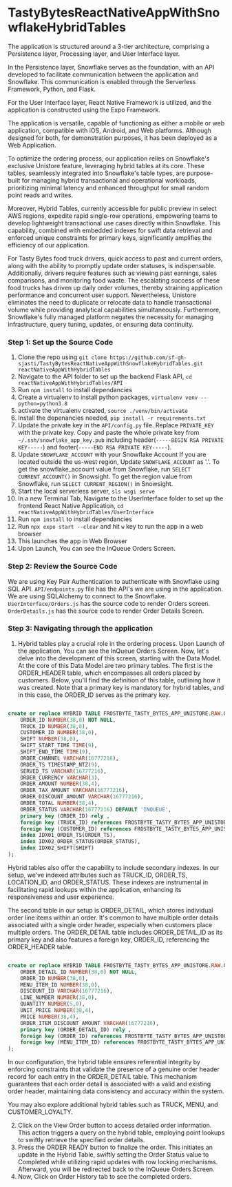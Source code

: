 # TastyBytesReactNativeAppWithSnowflakeHybridTables
The application is structured around a 3-tier architecture, comprising a Persistence layer, Processing layer, and User Interface layer.

In the Persistence layer, Snowflake serves as the foundation, with an API developed to facilitate communication between the application and Snowflake. This communication is enabled through the Serverless Framework, Python, and Flask.

For the User Interface layer, React Native Framework is utilized, and the application is constructed using the Expo Framework.

The application is versatile, capable of functioning as either a mobile or web application, compatible with iOS, Android, and Web platforms. Although designed for both, for demonstration purposes, it has been deployed as a Web Application.

To optimize the ordering process, our application relies on Snowflake's exclusive Unistore feature, leveraging hybrid tables at its core. These tables, seamlessly integrated into Snowflake's table types, are purpose-built for managing hybrid transactional and operational workloads, prioritizing minimal latency and enhanced throughput for small random point reads and writes.

Moreover, Hybrid Tables, currently accessible for public preview in select AWS regions, expedite rapid single-row operations, empowering teams to develop lightweight transactional use cases directly within Snowflake. This capability, combined with embedded indexes for swift data retrieval and enforced unique constraints for primary keys, significantly amplifies the efficiency of our application.

For Tasty Bytes food truck drivers, quick access to past and current orders, along with the ability to promptly update order statuses, is indispensable. Additionally, drivers require features such as viewing past earnings, sales comparisons, and monitoring food waste. The escalating success of these food trucks has driven up daily order volumes, thereby straining application performance and concurrent user support. Nevertheless, Unistore eliminates the need to duplicate or relocate data to handle transactional volume while providing analytical capabilities simultaneously. Furthermore, Snowflake's fully managed platform negates the necessity for managing infrastructure, query tuning, updates, or ensuring data continuity.

### Step 1: Set up the Source Code
1. Clone the repo using ``` git clone https://github.com/sf-gh-sjasti/TastyBytesReactNativeAppWithSnowflakeHybridTables.git reactNativeAppWithHybridTables ```
2. Navigate to the API folder to set up the backend Flask API, ``` cd reactNativeAppWithHybridTables/API ```
3. Run ``` npm install ``` to install dependancies
4. Create a virtualenv to install python packages, ``` virtualenv venv --python=python3.8 ```
5. activate the virtualenv created, ``` source ./venv/bin/activate ```
6. Install the depenancies needed, ``` pip install -r requirements.txt ```
7. Update the private key in the ``` API/config.py ``` file. Replace ``` PRIVATE_KEY ``` with the private key. Copy and paste the whole private key from ``` ~/.ssh/snowflake_app_key.pub ``` including header(``` -----BEGIN RSA PRIVATE KEY----- ```) and footer(``` -----END RSA PRIVATE KEY----- ```).
8. Update ``` SNOWFLAKE_ACCOUNT ``` with your Snowflake Account
   If you are located outside the us-west region, Update ``` SNOWFLAKE_ACCOUNT ``` as '<SNOWFLAKE ACCOUNT>.<REGION>'.
   To get the snowflake_account value from Snowflake, run ``` SELECT CURRENT_ACCOUNT() ``` in Snowsight. 
   To get the region value from Snowflake, run ``` SELECT CURRENT_REGION() ``` in Snowsight. 
9. Start the local serverless server, ``` sls wsgi serve ```
10. In a new Terminal Tab, Navigate to the UserInterface folder to set up the frontend React Native Application, ``` cd reactNativeAppWithHybridTables/UserInterface ```
11. Run ``` npm install ``` to install dependancies
12. Run ``` npx expo start --clear ``` and hit ``` w ``` key to run the app in a web browser
13. This launches the app in Web Browser
14. Upon Launch, You can see the InQueue Orders Screen.

### Step 2: Review the Source Code
We are using Key Pair Authentication to authenticate with Snowflake using SQL API. ```API/endpoints.py``` file has the API's we are using in the application. We are using SQLAlchemy to connect to the Snowflake. 
``` UserInterface/Orders.js ``` has the source code to render Orders screen. ``` OrderDetails.js ``` has the source code to render Order Details Screen.

### Step 3: Navigating through the application
1. Hybrid tables play a crucial role in the ordering process. Upon Launch of the application, You can see the InQueue Orders Screen. Now, let's delve into the development of this screen, starting with the Data Model. At the core of this Data Model are two primary tables. The first is the ORDER_HEADER table, which encompasses all orders placed by customers. Below, you'll find the definition of this table, outlining how it was created. Note that a primary key is mandatory for hybrid tables, and in this case, the ORDER_ID serves as the primary key. 

```sql

create or replace HYBRID TABLE FROSTBYTE_TASTY_BYTES_APP_UNISTORE.RAW.ORDER_HEADER (
	ORDER_ID NUMBER(38,0) NOT NULL,
	TRUCK_ID NUMBER(38,0),
	CUSTOMER_ID NUMBER(38,0),
	SHIFT NUMBER(38,0),
	SHIFT_START_TIME TIME(9),
	SHIFT_END_TIME TIME(9),
	ORDER_CHANNEL VARCHAR(16777216),
	ORDER_TS TIMESTAMP_NTZ(9),
	SERVED_TS VARCHAR(16777216),
	ORDER_CURRENCY VARCHAR(3),
	ORDER_AMOUNT NUMBER(38,4),
	ORDER_TAX_AMOUNT VARCHAR(16777216),
	ORDER_DISCOUNT_AMOUNT VARCHAR(16777216),
	ORDER_TOTAL NUMBER(38,4),
	ORDER_STATUS VARCHAR(16777216) DEFAULT 'INQUEUE',
	primary key (ORDER_ID) rely ,
	foreign key (TRUCK_ID) references FROSTBYTE_TASTY_BYTES_APP_UNISTORE.RAW.TRUCK(TRUCK_ID) rely ,
	foreign key (CUSTOMER_ID) references FROSTBYTE_TASTY_BYTES_APP_UNISTORE.RAW.CUSTOMER_LOYALTY(CUSTOMER_ID) rely ,
	index IDX01_ORDER_TS(ORDER_TS),
	index IDX02_ORDER_STATUS(ORDER_STATUS),
	index IDX02_SHIFT(SHIFT)
);

```

Hybrid tables also offer the capability to include secondary indexes. In our setup, we've indexed attributes such as TRUCK_ID, ORDER_TS, LOCATION_ID, and ORDER_STATUS. These indexes are instrumental in facilitating rapid lookups within the application, enhancing its responsiveness and user experience.

The second table in our setup is ORDER_DETAIL, which stores individual order line items within an order. It's common to have multiple order details associated with a single order header, especially when customers place multiple orders. The ORDER_DETAIL table includes ORDER_DETAIL_ID as its primary key and also features a foreign key, ORDER_ID, referencing the ORDER_HEADER table.

```sql

create or replace HYBRID TABLE FROSTBYTE_TASTY_BYTES_APP_UNISTORE.RAW.ORDER_DETAIL (
	ORDER_DETAIL_ID NUMBER(38,0) NOT NULL,
	ORDER_ID NUMBER(38,0),
	MENU_ITEM_ID NUMBER(38,0),
	DISCOUNT_ID VARCHAR(16777216),
	LINE_NUMBER NUMBER(38,0),
	QUANTITY NUMBER(5,0),
	UNIT_PRICE NUMBER(38,4),
	PRICE NUMBER(38,4),
	ORDER_ITEM_DISCOUNT_AMOUNT VARCHAR(16777216),
	primary key (ORDER_DETAIL_ID) rely ,
	foreign key (ORDER_ID) references FROSTBYTE_TASTY_BYTES_APP_UNISTORE.RAW.ORDER_HEADER(ORDER_ID) rely ,
	foreign key (MENU_ITEM_ID) references FROSTBYTE_TASTY_BYTES_APP_UNISTORE.RAW.MENU(MENU_ITEM_ID) rely 
);

```

In our configuration, the hybrid table ensures referential integrity by enforcing constraints that validate the presence of a genuine order header record for each entry in the ORDER_DETAIL table. This mechanism guarantees that each order detail is associated with a valid and existing order header, maintaining data consistency and accuracy within the system.

You may also explore additional hybrid tables such as TRUCK, MENU, and CUSTOMER_LOYALTY.

2. Click on the View Order button to access detailed order information. This action triggers a query on the hybrid table, employing point lookups to swiftly retrieve the specified order details.
3. Press the ORDER READY button to finalize the order. This initiates an update in the Hybrid Table, swiftly setting the Order Status value to Completed while utilizing rapid updates with row locking mechanisms. Afterward, you will be redirected back to the InQueue Orders Screen.
4. Now, Click on Order History tab to see the completed orders.
